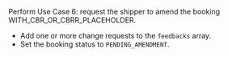 Perform Use Case 6: request the shipper to amend the booking WITH_CBR_OR_CBRR_PLACEHOLDER.
* Add one or more change requests to the `feedbacks` array.
* Set the booking status to `PENDING_AMENDMENT`.
